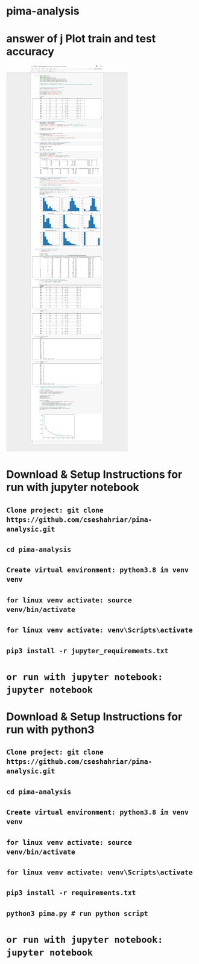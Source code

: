 # pima-analysis

# answer of j Plot train and test accuracy
![DEMO](https://github.com/cseshahriar/pima-analysic/blob/main/pima_analysic_result.png)

# Download & Setup Instructions for run with jupyter notebook
## `Clone project: git clone https://github.com/cseshahriar/pima-analysic.git`
## `cd pima-analysis`
## `Create virtual environment: python3.8 im venv venv`
## `for linux venv activate: source venv/bin/activate`
## `for linux venv activate: venv\Scripts\activate`
## `pip3 install -r jupyter_requirements.txt`
# `or run with jupyter notebook: jupyter notebook`


# Download & Setup Instructions for run with python3
## `Clone project: git clone https://github.com/cseshahriar/pima-analysic.git`
## `cd pima-analysis`
## `Create virtual environment: python3.8 im venv venv`
## `for linux venv activate: source venv/bin/activate`
## `for linux venv activate: venv\Scripts\activate`
## `pip3 install -r requirements.txt`
## `python3 pima.py # run python script`
# `or run with jupyter notebook: jupyter notebook`